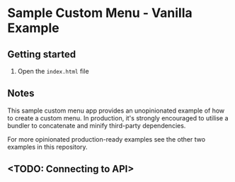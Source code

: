 # Sample Custom Menu - Vanilla Example

## Getting started

1. Open the `index.html` file

## Notes

This sample custom menu app provides an unopinionated example of how to create a custom menu.
In production, it's strongly encouraged to utilise a bundler to concatenate and minify third-party dependencies.

For more opinionated production-ready examples see the other two examples in this repository.

## <TODO: Connecting to API>
